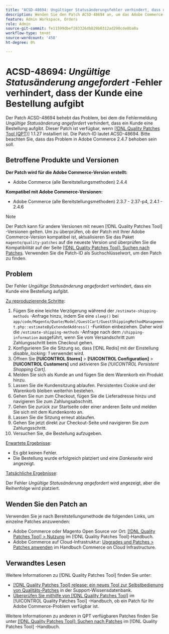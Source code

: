 ```yaml
---
title: "ACSD-48694: Ungültiger Statusänderungsfehler verhindert, dass der Kunde eine Bestellung aufgibt."
description: Wenden Sie den Patch ACSD-48694 an, um das Adobe Commerce-Problem zu beheben, bei dem der Fehler *Ungültige Statusänderung angefordert* verhindert, dass ein Kunde eine Bestellung aufgibt.
feature: Admin Workspace, Orders
role: Admin
source-git-commit: fe11599dbef283326db029b0312ad290cde0ba0a
workflow-type: tm+mt
source-wordcount: '458'
ht-degree: 0%

---
```


# ACSD-48694: *Ungültige Statusänderung angefordert* -Fehler verhindert, dass der Kunde eine Bestellung aufgibt

Der Patch ACSD-48694 behebt das Problem, bei dem die Fehlermeldung *Ungültige Statusänderung angefordert* verhindert, dass ein Kunde eine Bestellung aufgibt. Dieser Patch ist verfügbar, wenn [[!DNL Quality Patches Tool (QPT)]](https://experienceleague.adobe.com/en/docs/commerce-knowledge-base/kb/announcements/commerce-announcements/magento-quality-patches-released-new-tool-to-self-serve-quality-patches) 1.1.27 installiert ist. Die Patch-ID lautet ACSD-48694. Bitte beachten Sie, dass das Problem in Adobe Commerce 2.4.7 behoben sein soll.

## Betroffene Produkte und Versionen

**Der Patch wird für die Adobe Commerce-Version erstellt:**

* Adobe Commerce (alle Bereitstellungsmethoden) 2.4.4

**Kompatibel mit Adobe Commerce-Versionen:**

* Adobe Commerce (alle Bereitstellungsmethoden) 2.3.7 - 2.37-p4, 2.4.1 - 2.4.6

>[!NOTE]
>
>Der Patch kann für andere Versionen mit neuen [!DNL Quality Patches Tool] -Versionen gelten. Um zu überprüfen, ob der Patch mit Ihrer Adobe Commerce-Version kompatibel ist, aktualisieren Sie das Paket `magento/quality-patches` auf die neueste Version und überprüfen Sie die Kompatibilität auf der Seite [[!DNL Quality Patches Tool]: Suchen nach Patches](https://experienceleague.adobe.com/tools/commerce-quality-patches/index.html). Verwenden Sie die Patch-ID als Suchschlüsselwort, um den Patch zu finden.

## Problem

Der Fehler *Ungültige Statusänderung angefordert* verhindert, dass ein Kunde eine Bestellung aufgibt.

<u>Zu reproduzierende Schritte</u>:

1. Fügen Sie eine leichte Verzögerung während der `/estimate-shipping-methods` -Anfrage hinzu, indem Sie eine `sleep()` bei `app/code/Magento/Quote/Model/GuestCart/GuestShippingMethodManagement.php::estimateByExtendedAddress()` -Funktion einbeziehen. Daher wird die `/estimate-shipping-methods` -Anfrage nach dem `/shipping-information` ausgeführt, wenn Sie vom Versandschritt zum Zahlungsschritt beim Checkout gehen.
1. Konfigurieren Sie die Sitzung so, dass [!DNL Redis] mit der Einstellung *disable_locking: 1* verwendet wird.
1. Öffnen Sie **[!UICONTROL Stores]** > **[!UICONTROL Configuration]** > **[!UICONTROL Customers]** und aktivieren Sie *[!UICONTROL Persistent Shopping Cart]*.
1. Melden Sie sich als Kunde an und fügen Sie dem Warenkorb ein Produkt hinzu.
1. Lassen Sie die Kundensitzung ablaufen. Persistentes Cookie und der Warenkorb bleiben weiterhin bestehen.
1. Gehen Sie nun zum Checkout, fügen Sie die Lieferadresse hinzu und navigieren Sie zum Zahlungsabschnitt.
1. Gehen Sie zurück zur Startseite oder einer anderen Seite und melden Sie sich mit dem Kundenkonto an.
1. Lassen Sie die Sitzung erneut ablaufen.
1. Gehen Sie jetzt direkt zur Checkout-Seite und navigieren Sie zum Zahlungsschritt.
1. Versuchen Sie, die Bestellung aufzugeben.

<u>Erwartete Ergebnisse</u>:

* Es gibt keinen Fehler.
* Die Bestellung wurde erfolgreich platziert und eine *Dankeseite* wird angezeigt.

<u>Tatsächliche Ergebnisse</u>:

Der Fehler *Ungültige Statusänderung angefordert* wird angezeigt, aber die Reihenfolge wird platziert.

## Wenden Sie den Patch an

Verwenden Sie je nach Bereitstellungsmethode die folgenden Links, um einzelne Patches anzuwenden:

* Adobe Commerce oder Magento Open Source vor Ort: [[!DNL Quality Patches Tool] > Nutzung](/help/tools/quality-patches-tool/usage.md) im [!DNL Quality Patches Tool]-Handbuch.
* Adobe Commerce auf Cloud-Infrastruktur: [Upgrades und Patches > Patches anwenden](https://experienceleague.adobe.com/docs/commerce-cloud-service/user-guide/develop/upgrade/apply-patches.html) im Handbuch Commerce on Cloud Infrastructure.

## Verwandtes Lesen

Weitere Informationen zu [!DNL Quality Patches Tool] finden Sie unter:

* [[!DNL Quality Patches Tool] release: ein neues Tool zur Selbstbedienung von Qualitäts-Patches](https://experienceleague.adobe.com/en/docs/commerce-knowledge-base/kb/announcements/commerce-announcements/magento-quality-patches-released-new-tool-to-self-serve-quality-patches) in der Support-Wissensdatenbank.
* [Überprüfen Sie mithilfe von  [!DNL Quality Patches Tool]](/help/tools/quality-patches-tool/patches-available-in-qpt/check-patch-for-magento-issue-with-magento-quality-patches.md) im [!UICONTROL Quality Patches Tool] -Handbuch, ob ein Patch für Ihr Adobe Commerce-Problem verfügbar ist.


Weitere Informationen zu anderen in QPT verfügbaren Patches finden Sie unter [[!DNL Quality Patches Tool]: Suchen nach Patches](https://experienceleague.adobe.com/tools/commerce-quality-patches/index.html) im [!DNL Quality Patches Tool] -Handbuch.
